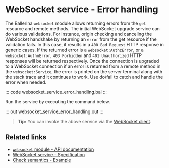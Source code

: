# WebSocket service - Error handling

The Ballerina `websocket` module allows returning errors from the `get` resource and remote methods. The initial WebSocket upgrade service can do various validations. For instance, origin checking and canceling the WebSocket handshake by returning an `error` from the get resource if the validation fails. In this case, it results in a `400 Bad Request` HTTP response in generic cases. If the returned error is a `websocket:AuthzError`, or a `websocket:AuthnError`, `403 Forbidden` and `401 Unauthorized` HTTP responses will be returned respectively. Once the connection is upgraded to a WebSocket connection if an error is returned from a remote method in the `websocket:Service`, the error is printed on the server terminal along with the stack trace and it continues to work. Use do/fail to catch and handle the error when needed.
 
::: code websocket_service_error_handling.bal :::

Run the service by executing the command below.

::: out websocket_service_error_handling.out :::

>**Tip:** You can invoke the above service via the [WebSocket client](/learn/by-example/websocket-client/).

## Related links
- [`websocket` module - API documentation](https://lib.ballerina.io/ballerina/websocket/latest)
- [WebSocket service - Specification](/spec/websocket/#3-service-types)
- [Check semantics - Example](/learn/by-example/check-semantics/)
